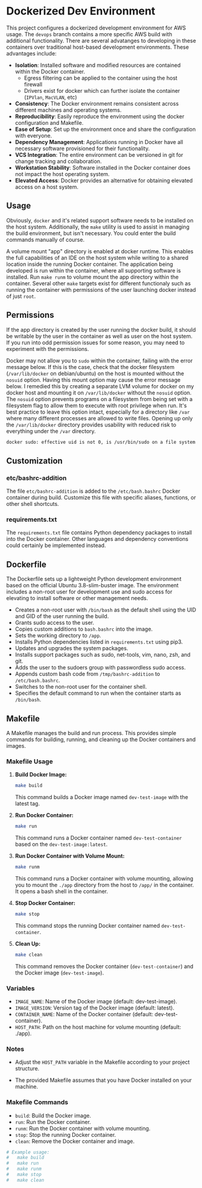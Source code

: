 # Dockerized Dev Environment

This project configures a dockerized development environment for AWS usage. The `devops` branch contains a more specific AWS build with additional functionality. There are several advatanges to developing in these containers over traditional host-based development environments. These advantages include:

* **Isolation**: Installed software and modified resources are contained within the Docker container.
    * Egress filtering can be applied to the container using the host firewall
    * Drivers exist for docker which can further isolate the container (`IPVlan`, `MacVLAN`, etc)
* **Consistency**: The Docker environment remains consistent across different machines and operating systems.
* **Reproducibility**: Easily reproduce the environment using the docker configuration and Makefile.
* **Ease of Setup**: Set up the environment once and share the configuration with everyone.
* **Dependency Management**: Applications running in Docker have all necessary software provisioned for their functionality.
* **VCS Integration**: The entire environment can be versioned in git for change tracking and collaboration.
* **Workstation Stability**: Software installed in the Docker container does not impact the host operating system.
* **Elevated Access**: Docker provides an alternative for obtaining elevated access on a host system.

## Usage
Obviously, `docker` and it's related support software needs to be installed on the host system. Additionally, the `make` utility is used to assist in managing the build environment, but isn't necessary. You could enter the build commands manually of course.

A volume mount "app" directory is enabled at docker runtime. This enables the full capabilities of an IDE on the host system while writing to a shared location inside the running Docker container. The application being developed is run within the container, where all supporting software is installed. Run `make runm` to volume mount the app directory within the container. Several other `make` targets exist for different functionaly such as running the container with permissions of the user launching docker instead of just `root`.

## Permissions

If the app directory is created by the user running the docker build, it should be writable by the user in the container as well as user on the host system. If you run into odd permission issues for some reason, you may need to experiment with the permissions.

Docker may not allow you to `sudo` within the container, failing with the error message below. If this is the case, check that the docker filesystem (`/var/lib/docker` on debian/ubuntu) on the host is mounted without the `nosuid` option. Having this mount option may cause the error message below. I remedied this by creating a separate LVM volume for docker on my docker host and mounting it on `/var/lib/docker` without the `nosuid` option. The `nosuid` option prevents programs on a filesystem from being set with a filesystem flag to allow them to execute with root privilege when run. It's best practice to leave this option intact, especially for a directory like `/var` where many different processes are allowed to write files.  Opening up only the `/var/lib/docker` directory provides usability with reduced risk to everything under the `/var` directory.
   ``` bash
   docker sudo: effective uid is not 0, is /usr/bin/sudo on a file system with the 'nosuid' option set or an NFS file system without root privilege
   ```

## Customization

### etc/bashrc-addition

The file `etc/bashrc-addition` is added to the `/etc/bash.bashrc` Docker container during build. Customize this file with specific aliases, functions, or other shell shortcuts.

### requirements.txt

The `requirements.txt` file contains Python dependency packages to install into the Docker container. Other languages and dependency conventions could certainly be implemented instead.
## Dockerfile

The Dockerfile sets up a lightweight Python development environment based on the official Ubuntu 3.8-slim-buster image. The environment includes a non-root user for development use and sudo access for elevating to install software or other management needs.

- Creates a non-root user with `/bin/bash` as the default shell using the UID and GID of the user running the build.
- Grants sudo access to the user.
- Copies custom additions to `bash.bashrc` into the image.
- Sets the working directory to `/app`.
- Installs Python dependencies listed in `requirements.txt` using pip3.
- Updates and upgrades the system packages.
- Installs support packages such as sudo, net-tools, vim, nano, zsh, and git.
- Adds the user to the sudoers group with passwordless sudo access.
- Appends custom bash code from `/tmp/bashrc-addition` to `/etc/bash.bashrc`.
- Switches to the non-root user for the container shell.
- Specifies the default command to run when the container starts as `/bin/bash`.

## Makefile

A Makefile manages the build and run process. This provides simple commands for building, running, and cleaning up the Docker containers and images.

### Makefile Usage

1. **Build Docker Image:**

    ```bash
    make build
    ```

    This command builds a Docker image named `dev-test-image` with the latest tag.

2. **Run Docker Container:**

    ```bash
    make run
    ```

    This command runs a Docker container named `dev-test-container` based on the `dev-test-image:latest`.

3. **Run Docker Container with Volume Mount:**

    ```bash
    make runm
    ```

    This command runs a Docker container with volume mounting, allowing you to mount the `./app` directory from the host to `/app/` in the container. It opens a bash shell in the container.

4. **Stop Docker Container:**

    ```bash
    make stop
    ```

    This command stops the running Docker container named `dev-test-container`.

5. **Clean Up:**

    ```bash
    make clean
    ```

    This command removes the Docker container (`dev-test-container`) and the Docker image (`dev-test-image`).

### Variables

- `IMAGE_NAME`: Name of the Docker image (default: dev-test-image).
- `IMAGE_VERSION`: Version tag of the Docker image (default: latest).
- `CONTAINER_NAME`: Name of the Docker container (default: dev-test-container).
- `HOST_PATH`: Path on the host machine for volume mounting (default: ./app).

### Notes

- Adjust the `HOST_PATH` variable in the Makefile according to your project structure.

- The provided Makefile assumes that you have Docker installed on your machine.

### Makefile Commands

- `build`: Build the Docker image.
- `run`: Run the Docker container.
- `runm`: Run the Docker container with volume mounting.
- `stop`: Stop the running Docker container.
- `clean`: Remove the Docker container and image.

```bash
# Example usage:
#   make build
#   make run
#   make runm
#   make stop
#   make clean
